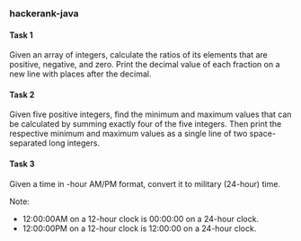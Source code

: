 ### hackerank-java
#### Task 1
Given an array of integers, calculate the ratios of its elements that are positive, negative, and zero. Print the decimal value of each fraction on a new line with  places after the decimal.
#### Task 2
Given five positive integers, find the minimum and maximum values that can be calculated by summing exactly four of the five integers. Then print the respective minimum and maximum values as a single line of two space-separated long integers.
#### Task 3
Given a time in -hour AM/PM format, convert it to military (24-hour) time.

Note: 
- 12:00:00AM on a 12-hour clock is 00:00:00 on a 24-hour clock.
- 12:00:00PM on a 12-hour clock is 12:00:00 on a 24-hour clock.